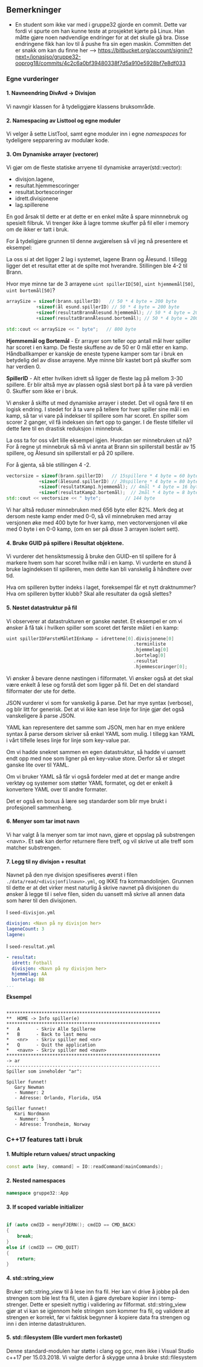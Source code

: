 ## Bemerkninger

* En student som ikke var med i gruppe32 gjorde en commit. Dette var fordi vi spurte om han kunne teste at prosjektet kjørte på Linux. Han måtte gjøre noen nødvendige endringer for at det skulle gå bra. Disse endringene fikk han lov til å pushe fra sin egen maskin. Committen det er snakk om kan du finne her --> https://bitbucket.org/account/signin/?next=/jonasjso/gruppe32-ooprog18/commits/4c2c6a0bf39480338f7d5a910e5928bf7e8df033

### Egne vurderinger

#### 1. Navneendring DivAvd -> Divisjon
Vi navngir klassen  for å tydeliggjøre klassens bruksområde.

#### 2. Namespacing av Listtool og egne moduler
Vi velger å sette ListTool, samt egne moduler inn i egne *namespaces* for tydeligere sepparering av modulær kode.

#### 3. Om Dynamiske arrayer (vectorer)
Vi gjør om de fleste statiske arryene til dynamiske arrayer(std::vector):
 * divisjon.lagene,
 * resultat.hjemmescoringer
 * resultat.bortescoringer
 * idrett.divisjonene
 * lag.spillerene

En god årsak til dette er at dette er en enkel måte å spare minnnebruk og spesielt filbruk. Vi trenger ikke å lagre tomme skuffer på fil eller i memory om de ikker er tatt i bruk.

For å tydeligjøre grunnen til denne avgjørelsen så vil jeg nå presentere et eksempel:

La oss si at det ligger 2 lag i systemet, lagene Brann og Ålesund. I tillegg ligger det et resultat etter at de spilte mot hverandre. Stillingen ble 4-2 til Brann.

Hvor mye minne tar de 3 arrayene `uint spillerID[50]`, `uint hjemmemål[50]`, `uint bortemål[50]`?

```cpp
arraySize = sizeof(brann.spillerID)   // 50 * 4 byte = 200 byte
           +sizeof(ål esund.spillerID) // 50 * 4 byte = 200 byte
           +sizeof(resultatBrannÅlesund.hjemmemål); // 50 * 4 byte = 200 byte
           +sizeof(resultatBrannÅlesund.bortemål); // 50 * 4 byte = 200 byte

std::cout << arraySize << " byte";   // 800 byte
```

**Hjemmemål og Bortemål** - Er arrayer som teller opp antall mål hver spiller har scoret i en kamp. De fleste skuffene av de 50 er 0 mål etter en kamp. Håndballkamper er kanskje de eneste typene kamper som tar i bruk en betydelig del av disse arrayene. Mye minne blir kastet bort på skuffer som har verdien 0.

**SpillerID** - Alt etter hvilken idrett så ligger de fleste lag på mellom 3-30 spillere. Er blir altså mye av plassen også sløst bort på å ta vare på verdien 0. Skuffer som ikke er i bruk.

Vi ønsker å skifte ut med dynamiske arrayer i stedet. Det vil også føre til en logisk endring. I stedet for å ta vare på tellere for hver spiller sine mål i en kamp, så tar vi vare på indekser til spillere som har scoret. En spiller som scorer 2 ganger, vil få indeksen sin ført opp to ganger. I de fleste tilfeller vil dette føre til en drastisk reduksjon i minnebruk.

La oss ta for oss vårt lille eksempel igjen. Hvordan ser minnebruken ut nå?
For å regne ut minnebruk så må vi annta at Brann sin spillerstall består av 15 spillere, og Ålesund sin spillerstall er på 20 spillere.

For å gjenta, så ble stillingen 4 -2.

```cpp
vectorsize = sizeof(brann.spillerID)   // 15spillere * 4 byte = 60 byte
            +sizeof(ålesund.spillerID) // 20spillere * 4 byte = 80 byte
            +sizeof(resultatKamp1.hjemmemål); // 4mål * 4 byte = 16 byte
            +sizeof(resultatKamp2.bortemål);  // 2mål * 4 byte = 8 byte
std::cout << vectorsize << " byte";         // 144 byte
```

Vi har altså reduser minnebruken med 656 byte eller 82%.
Merk deg at dersom neste kamp ender med 0-0, så vil minnebruken med array versjonen øke med 400 byte for hver kamp, men vectorversjonen vil øke med 0 byte i en 0-0 kamp, (om en ser på disse 3 arrayen isolert sett).


#### 4. Bruke GUID på spillere i Resultat objektene.
Vi vurderer det hensiktsmessig å bruke den GUID-en til spillere for å markere hvem som har scoret hvilke mål i en kamp. Vi vurderte en stund å bruke lagindeksen til spilleren, men dette kan bli vanskelig å håndtere over tid.

Hva om spilleren bytter indeks i laget, foreksempel får et nytt draktnummer? Hva om spilleren bytter klubb? Skal alle resultater da også slettes?


#### 5. Nøstet datastruktur på fil
Vi observerer at datastrukturen er ganske nøstet. Et eksempel er om vi ønsker å få tak i hvilken spiller som scoret det første målet i en kamp:
```cpp
uint spillerIDFørsteMåletIEnkamp = idrettene[0].divisjonene[0]
                                               .terminliste
                                               .hjemmelag[0]
                                               .bortelag[0]
                                               .resultat
                                               .hjemmescoringer[0];

```

Vi ønsker å bevare denne nøstingen i filformatet. Vi ønsker også at det skal være enkelt å lese og forstå det som ligger på fil. Det en del standard filformater der ute for dette.

JSON vurderer vi som for vanskelig å parse. Det har mye syntax (verbose), og blir litt for generisk. Det at vi ikke kan lese linje for linje gjør det også vanskeligere å parse JSON.

YAML kan representere det samme som JSON, men har en mye enklere syntax å parse dersom skriver så enkel YAML som mulig.
I tillegg kan YAML i vårt tilfelle leses linje for linje som key-value par.

Om vi hadde snekret sammen en egen datastruktur, så hadde vi uansett endt opp med noe som ligner på en key-value store. Derfor så er steget ganske lite over til YAML.

Om vi bruker YAML så får vi også fordeler med at det er mange andre verktøy og systemer som støtter YAML formatet, og det er enkelt å konvertere YAML over til andre formater.

Det er også en bonus å lære seg standarder som blir mye brukt i profesjonell sammenheng.

#### 6. Menyer som tar imot navn
Vi har valgt å la menyer som tar imot navn, gjøre et oppslag på substrengen <navn\>. Et søk kan derfor returnere flere treff, og vil skrive ut alle treff som matcher substrengen.

#### 7. Legg til ny divisjon + resultat
Navnet på den nye divisjon spesifiseres øverst i filen `./data/read/<divisjonfilnavn>.yml`, og IKKE fra kommandolinjen. Grunnen til dette er at det virker mest naturlig å skrive navnet på divisjonen du ønsker å legge til i selve filen, siden du uansett må skrive all annen data som hører til den divisjonen.


I `seed-divisjon.yml`
```YAML
divisjon: <Navn på ny divisjon her>
lageneCount: 3
lagene:
```

I `seed-resultat.yml`
```YAML
- resultat:
  idrett: Fotball
  divisjon: <Navn på ny divisjon her>
  hjemmelag: AA
  bortelag: BB
...
```



**Eksempel**
```

*********************************************************
**  HOME -> Info spiller(e)
*********************************************************
*   A      - Skriv Alle Spillerne
*   B      - Back to last menu
*   <nr>   - Skriv spiller med <nr>
*   Q      - Quit the application
*   <navn> - Skriv spiller med <navn>
*********************************************************
-> ar
---------------------------------------------------------
Spiller som inneholder "ar":

Spiller funnet!
   Gary Newman
   - Nummer: 2
   - Adresse: Orlando, Florida, USA

Spiller funnet!
   Kari Nordmann
   - Nummer: 5
   - Adresse: Trondheim, Norway
```

### C++17 features tatt i bruk

#### 1. Multiple return values/ struct unpacking

```cpp
const auto [key, command] = IO::readCommand(mainCommands);
```

#### 2. Nested namespaces

```cpp
namespace gruppe32::App
```


#### 3. If scoped variable initializer

```cpp

if (auto cmdID = menyFJERN(); cmdID == CMD_BACK)
{
    break;
}
else if (cmdID == CMD_QUIT)
{
    return;
}
```

#### 4. std::string_view
Bruker sdt::string_view til å lese inn fra fil. Her kan vi drive å jobbe på den strengen som ble lest fra fil, uten å gjøre dyrebare kopier inn i temp-strenger. Dette er spesielt nyttig i validering av filformat. std::string_view gjør at vi kan se igjennom hele stringen som kommer fra fil, og validere at strengen er korrekt, før vi faktisk begynner å kopiere data fra strengen og inn i den interne datastrukturen.

#### 5. std::filesystem (Ble vurdert men forkastet)
Denne standard-modulen har støtte i clang og gcc, men ikke i Visual Studio c++17 per 15.03.2018. Vi valgte derfor å skygge unna å bruke std::filesystem
